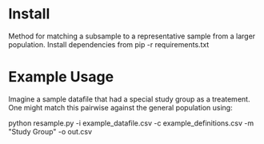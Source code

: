Install
=======
Method for matching a subsample to a representative sample from a larger population.
Install dependencies from pip -r requirements.txt

Example Usage
=============
Imagine a sample datafile that had a special study group as a treatement.  One might
match this pairwise against the general population using:

python resample.py -i example_datafile.csv -c example_definitions.csv -m "Study Group" -o out.csv